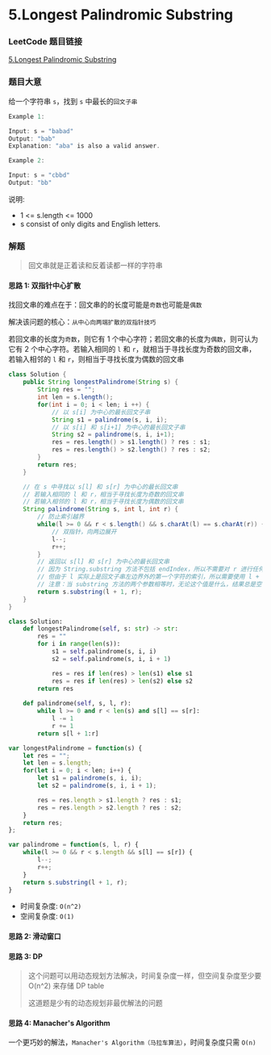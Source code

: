 # 5.Longest Palindromic Substring

### LeetCode 题目链接

[5.Longest Palindromic Substring](https://leetcode.com/problems/longest-palindromic-substring/)

### 题目大意

给一个字符串 `s`，找到 `s` 中最长的`回文子串`

```js
Example 1:

Input: s = "babad"
Output: "bab"
Explanation: "aba" is also a valid answer.

Example 2:

Input: s = "cbbd"
Output: "bb"
```

说明:
- 1 <= s.length <= 1000
- s consist of only digits and English letters.

### 解题

> 回文串就是正着读和反着读都一样的字符串

#### 思路 1: 双指针中心扩散

找回文串的难点在于：回文串的的长度可能是`奇数`也可能是`偶数`

解决该问题的核心：`从中心向两端扩散的双指针技巧`

若回文串的长度为`奇数`，则它有 1 个中心字符；若回文串的长度为`偶数`，则可认为它有 2 个中心字符。若输入相同的 `l` 和 `r`，就相当于寻找长度为奇数的回文串，若输入相邻的 `l` 和 `r`，则相当于寻找长度为偶数的回文串

```java
class Solution {
    public String longestPalindrome(String s) {
        String res = "";
        int len = s.length();
        for(int i = 0; i < len; i ++) {
            // 以 s[i] 为中心的最长回文子串
            String s1 = palindrome(s, i, i);
            // 以 s[i] 和 s[i+1] 为中心的最长回文子串
            String s2 = palindrome(s, i, i+1);
            res = res.length() > s1.length() ? res : s1;
            res = res.length() > s2.length() ? res : s2;
        }
        return res;
    }

    // 在 s 中寻找以 s[l] 和 s[r] 为中心的最长回文串
    // 若输入相同的 l 和 r，相当于寻找长度为奇数的回文串
    // 若输入相邻的 l 和 r，相当于寻找长度为偶数的回文串
    String palindrome(String s, int l, int r) {
        // 防止索引越界
        while(l >= 0 && r < s.length() && s.charAt(l) == s.charAt(r)) {
            // 双指针，向两边展开
            l--;
            r++;
        }
        // 返回以 s[l] 和 s[r] 为中心的最长回文串
        // 因为 String.substring 方法不包括 endIndex，所以不需要对 r 进行任何调整
        // 但由于 l 实际上是回文子串左边界外的第一个字符的索引，所以需要使用 l + 1 作为 substring 方法的起始索引，才能确保包括整个回文子串
        // 注意：当 substring 方法的两个参数相等时，无论这个值是什么，结果总是空字符串
        return s.substring(l + 1, r);
    }
}
```
```python
class Solution:
    def longestPalindrome(self, s: str) -> str:
        res = ""
        for i in range(len(s)):
            s1 = self.palindrome(s, i, i)
            s2 = self.palindrome(s, i, i + 1)

            res = res if len(res) > len(s1) else s1
            res = res if len(res) > len(s2) else s2
        return res
    
    def palindrome(self, s, l, r):
        while l >= 0 and r < len(s) and s[l] == s[r]:
            l -= 1
            r += 1
        return s[l + 1:r]
```
```js
var longestPalindrome = function(s) {
    let res = "";
    let len = s.length;
    for(let i = 0; i < len; i++) {
        let s1 = palindrome(s, i, i);
        let s2 = palindrome(s, i, i + 1);

        res = res.length > s1.length ? res : s1;
        res = res.length > s2.length ? res : s2;
    }
    return res;
};

var palindrome = function(s, l, r) {
    while(l >= 0 && r < s.length && s[l] == s[r]) {
        l--;
        r++;
    }
    return s.substring(l + 1, r);
}
```
- 时间复杂度: `O(n^2)`
- 空间复杂度: `O(1)`

#### 思路 2: 滑动窗口


#### 思路 3: DP 

> 这个问题可以用动态规划方法解决，时间复杂度一样，但空间复杂度至少要 O(n^2) 来存储 DP table
> 
> 这道题是少有的动态规划非最优解法的问题

#### 思路 4: Manacher's Algorithm

一个更巧妙的解法，`Manacher's Algorithm（马拉车算法）`，时间复杂度只需 `O(n)`